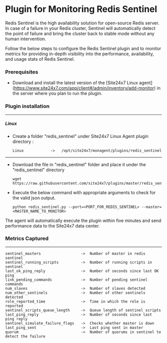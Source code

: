 Plugin for Monitoring Redis Sentinel
==============================================

Redis Sentinel is the high availability solution for open-source Redis server.  In case of a failure in your Redis cluster, Sentinel will automatically detect the point of failure and bring the cluster back to stable mode without any human intervention.

Follow the below steps to configure the Redis Sentinel plugin and to monitor metrics for providing in-depth visibility into the performance, availability, and usage stats of Redis Sentinel.

### Prerequisites

- Download and install the latest version of the [Site24x7 Linux agent] (https://www.site24x7.com/app/client#/admin/inventory/add-monitor) in the server where you plan to run the plugin. 
		

### Plugin installation
---
##### Linux 

- Create a folder "redis_sentinel" under Site24x7 Linux Agent plugin directory : 

      Linux            ->   /opt/site24x7/monagent/plugins/redis_sentinel

---

- Download the file in "redis_sentinel" folder and place it under the "redis_sentinel" directory

	  wget https://raw.githubusercontent.com/site24x7/plugins/master/redis_sentinel/redis_sentinel.py

- Execute the below command with appropriate arguments to check for the valid json output. 

	  python redis_sentinel.py --port=<PORT_FOR_REDIS_SENTINEL> --master=<MASTER_NAME_TO_MONITOR>


The agent will automatically execute the plugin within five minutes and send performance data to the Site24x7 data center.


### Metrics Captured
---
	sentinel_masters                  ->  Number of master in redis sentinel
	sentinel_running_scripts          ->  Number of running scripts in sentinel
	last_ok_ping_reply                ->  Number of seconds since last OK ping
	link_pending_commands             ->  Number of pending sentinel commands
	num_slaves                        ->  Number of slaves detected
	num_other_sentinels               ->  Number of other sentinels detected
	role_reported_time                ->  Time in which the role is reported
	sentinel_scripts_queue_length     ->  Queue length of sentinel scripts
	last_ping_reply                   ->  Number of seconds since last ping reply
	sentinel_simulate_failure_flags   ->  Checks whether master is down
	last_ping_sent                    ->  Last ping sent in master
	quorum                            ->  Number of quorums in sentinel to detect the failure
